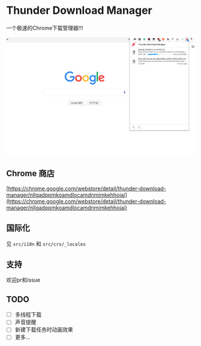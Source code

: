# Thunder Download Manager

一个极速的Chrome下载管理器!!!

![preview.png](preview.png)

## Chrome 商店
[https://chrome.google.com/webstore/detail/thunder-download-manager/nllgadppmkoamdlocamdnmimkehhojai](https://chrome.google.com/webstore/detail/thunder-download-manager/nllgadppmkoamdlocamdnmimkehhojai)

## 国际化

见 `src/i18n` 和 `src/crx/_locales`

## 支持

欢迎pr和issue

## TODO

- [ ] 多线程下载
- [ ] 声音提醒
- [ ] 新建下载任务时动画效果
- [ ] 更多...